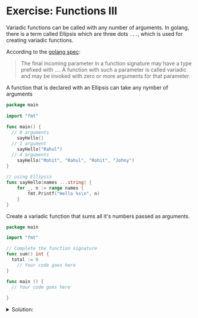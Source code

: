 # Exercise: Functions III

Variadic functions can be called with any number of arguments.
In golang, there is a term called Ellipsis which are three dots `...`, which is used for creating variadic functions.

According to the [golang spec](https://go.dev/ref/spec#Function_types):
> The final incoming parameter in a function signature may have a type prefixed with .... A function with such a parameter is called variadic and may be invoked with zero or more arguments for that parameter.

A function that is declared with an Ellipsis can take any nymber of arguments

```go
package main
  
import "fmt"
  
func main() {
  // 0 arguments 
    sayHello()
  // 1 argument
    sayHello("Rahul")
  // 4 arguments
    sayHello("Mohit", "Rahul", "Rohit", "Johny")
}
  
// using Ellipsis
func sayHello(names ...string) {
    for _, n := range names {
        fmt.Printf("Hello %s\n", n)
    }
}
```

Create a variadic function that sums all it's numbers passed as arguments.

```go
package main

import "fmt"

// Complete the function signature
func sum() int {
  total := 0
    // Your code goes here
}

func main () {
  // Your code goes here
  
}

```

<details>
<summary> Solution: </summary>

```golang
package main

import "fmt"

func sum(numbers ...int) int {
  total := 0
  for _,num := range numbers{
    total += num
  }
  fmt.Println(total)
  return total
}

func main () {
  // Your code goes here
  sum(2,3,4,5,6,7)
}
```

</details>

